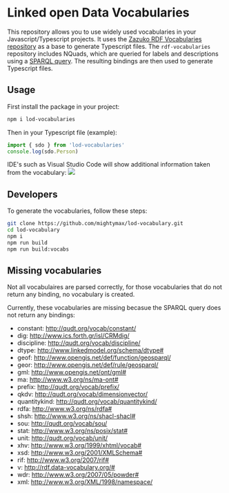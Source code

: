 # Linked open Data Vocabularies

This repository allows you to use widely used vocabularies in your Javascript/Typescript projects. It uses the [Zazuko RDF Vocabularies repository](https://github.com/zazuko/rdf-vocabularies) as a base to generate Typescript files. The `rdf-vocabularies` repository includes NQuads, which are queried for labels and descriptions using a [SPARQL query](./query.rq). The resulting bindings are then used to generate Typescript files.


## Usage

First install the package in your project:
```bash
npm i lod-vocabularies
```

Then in your Typescript file (example):
```ts
import { sdo } from 'lod-vocabularies'
console.log(sdo.Person)
```

IDE's such as Visual Studio Code will show additional information taken from the vocabulary:
<img src="Scherm­afbeelding 2024-10-22 om 07.40.44.png">

## Developers
To generate the vocabularies, follow these steps:
```bash
git clone https://github.com/mightymax/lod-vocabulary.git
cd lod-vocabulary
npm i
npm run build
npm run build:vocabs
```

## Missing vocabularies
Not all vocabulaires are parsed correctly, for those vocabularies that do not return any binding, no vocabulary is created.

Currently, these vocabularies are missing becasue the SPARQL query does not return any bindings:
- constant: http://qudt.org/vocab/constant/
- dig: http://www.ics.forth.gr/isl/CRMdig/
- discipline: http://qudt.org/vocab/discipline/
- dtype: http://www.linkedmodel.org/schema/dtype#
- geof: http://www.opengis.net/def/function/geosparql/
- geor: http://www.opengis.net/def/rule/geosparql/
- gml: http://www.opengis.net/ont/gml#
- ma: http://www.w3.org/ns/ma-ont#
- prefix: http://qudt.org/vocab/prefix/
- qkdv: http://qudt.org/vocab/dimensionvector/
- quantitykind: http://qudt.org/vocab/quantitykind/
- rdfa: http://www.w3.org/ns/rdfa#
- shsh: http://www.w3.org/ns/shacl-shacl#
- sou: http://qudt.org/vocab/sou/
- stat: http://www.w3.org/ns/posix/stat#
- unit: http://qudt.org/vocab/unit/
- xhv: http://www.w3.org/1999/xhtml/vocab#
- xsd: http://www.w3.org/2001/XMLSchema#
- rif: http://www.w3.org/2007/rif#
- v: http://rdf.data-vocabulary.org/#
- wdr: http://www.w3.org/2007/05/powder#
- xml: http://www.w3.org/XML/1998/namespace/

